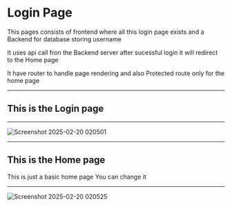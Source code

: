 <h1>Login Page </h1>
<p> This pages consists of frontend where all this login page exists and a Backend for database storing username</p>
<p>It uses api call fron the Backend server after sucessful login it will redirect to the Home page</p>
<p>It have router to handle page rendering and also Protected route only for the home page</p>
<hr/>

<h2>This is the Login page</h2>
<hr/>

![Screenshot 2025-02-20 020501](https://github.com/user-attachments/assets/7829a9fe-f9ae-4fb2-aac6-e230bf4e64e0)

<hr/>

<h2>This is the Home page</h2>
<p> This is just a basic home page You can change it </p>
<hr/>


![Screenshot 2025-02-20 020525](https://github.com/user-attachments/assets/82f81c84-1e19-48ba-923c-9714ebfda143)
